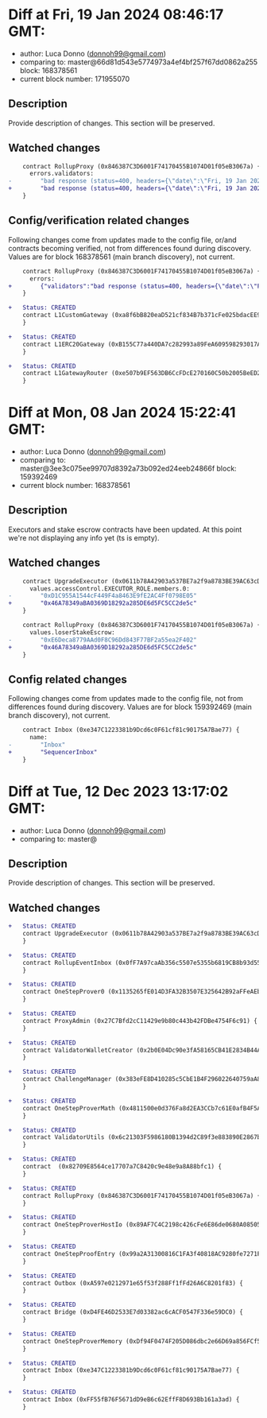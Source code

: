 # Diff at Fri, 19 Jan 2024 08:46:17 GMT:

- author: Luca Donno (<donnoh99@gmail.com>)
- comparing to: master@66d81d543e5774973a4ef4bf257f67dd0862a255 block: 168378561
- current block number: 171955070

## Description

Provide description of changes. This section will be preserved.

## Watched changes

```diff
    contract RollupProxy (0x846387C3D6001F74170455B1074D01f05eB3067a) {
      errors.validators:
-        "bad response (status=400, headers={\"date\":\"Fri, 19 Jan 2024 08:46:16 GMT\",\"content-type\":\"application/json\",\"content-length\":\"106\",\"connection\":\"close\",\"x-alchemy-trace-id\":\"fb48a423e35361c9b6e3e1fb860bbbdd\",\"cf-cache-status\":\"DYNAMIC\",\"set-cookie\":\"_cfuvid=A4M72OvjaAiNltwZ8U50UZXiDDRQqYyVd__oUIhqpZE-1705653976632-0-604800000; path=/; domain=.g.alchemy.com; HttpOnly; Secure; SameSite=None\",\"server\":\"cloudflare\",\"cf-ray\":\"847dce690d060de8-MXP\"}, body=\"{\\\"jsonrpc\\\":\\\"2.0\\\",\\\"id\\\":43,\\\"error\\\":{\\\"code\\\":-32600,\\\"message\\\":\\\"Unsupported method: trace_transaction on arb\\\"}}\", requestBody=\"{\\\"method\\\":\\\"trace_transaction\\\",\\\"params\\\":[\\\"0xc8d7afcb2f7f7dc0883a938db4352813e17b7629850cdc54d8cc2eba7e10b095\\\"],\\\"id\\\":43,\\\"jsonrpc\\\":\\\"2.0\\\"}\", requestMethod=\"POST\", url=\"https://arb-mainnet.g.alchemy.com/v2/vDE81dGkASEBA0Fiwu7bhA31ucQRe3ka\", code=SERVER_ERROR, version=web/5.7.1)"
+        "bad response (status=400, headers={\"date\":\"Fri, 19 Jan 2024 08:46:12 GMT\",\"content-type\":\"application/json\",\"content-length\":\"107\",\"connection\":\"close\",\"x-alchemy-trace-id\":\"0bc963f917a94c767d7536e8a7a278d6\",\"cf-cache-status\":\"DYNAMIC\",\"set-cookie\":\"_cfuvid=a8vAQtRpynNTWnLiF3acVaxa3aoNANrPLtEV3tMy6JU-1705653972184-0-604800000; path=/; domain=.g.alchemy.com; HttpOnly; Secure; SameSite=None\",\"server\":\"cloudflare\",\"cf-ray\":\"847dce4d7d814c63-MXP\"}, body=\"{\\\"jsonrpc\\\":\\\"2.0\\\",\\\"id\\\":132,\\\"error\\\":{\\\"code\\\":-32600,\\\"message\\\":\\\"Unsupported method: trace_transaction on arb\\\"}}\", requestBody=\"{\\\"method\\\":\\\"trace_transaction\\\",\\\"params\\\":[\\\"0xc8d7afcb2f7f7dc0883a938db4352813e17b7629850cdc54d8cc2eba7e10b095\\\"],\\\"id\\\":132,\\\"jsonrpc\\\":\\\"2.0\\\"}\", requestMethod=\"POST\", url=\"https://arb-mainnet.g.alchemy.com/v2/vDE81dGkASEBA0Fiwu7bhA31ucQRe3ka\", code=SERVER_ERROR, version=web/5.7.1)"
    }
```

## Config/verification related changes

Following changes come from updates made to the config file,
or/and contracts becoming verified, not from differences found during 
discovery. Values are for block 168378561 (main branch discovery), not current.

```diff
    contract RollupProxy (0x846387C3D6001F74170455B1074D01f05eB3067a) {
      errors:
+        {"validators":"bad response (status=400, headers={\"date\":\"Fri, 19 Jan 2024 08:46:16 GMT\",\"content-type\":\"application/json\",\"content-length\":\"106\",\"connection\":\"close\",\"x-alchemy-trace-id\":\"fb48a423e35361c9b6e3e1fb860bbbdd\",\"cf-cache-status\":\"DYNAMIC\",\"set-cookie\":\"_cfuvid=A4M72OvjaAiNltwZ8U50UZXiDDRQqYyVd__oUIhqpZE-1705653976632-0-604800000; path=/; domain=.g.alchemy.com; HttpOnly; Secure; SameSite=None\",\"server\":\"cloudflare\",\"cf-ray\":\"847dce690d060de8-MXP\"}, body=\"{\\\"jsonrpc\\\":\\\"2.0\\\",\\\"id\\\":43,\\\"error\\\":{\\\"code\\\":-32600,\\\"message\\\":\\\"Unsupported method: trace_transaction on arb\\\"}}\", requestBody=\"{\\\"method\\\":\\\"trace_transaction\\\",\\\"params\\\":[\\\"0xc8d7afcb2f7f7dc0883a938db4352813e17b7629850cdc54d8cc2eba7e10b095\\\"],\\\"id\\\":43,\\\"jsonrpc\\\":\\\"2.0\\\"}\", requestMethod=\"POST\", url=\"https://arb-mainnet.g.alchemy.com/v2/vDE81dGkASEBA0Fiwu7bhA31ucQRe3ka\", code=SERVER_ERROR, version=web/5.7.1)"}
    }
```

```diff
+   Status: CREATED
    contract L1CustomGateway (0xa8f6bB820eaD521cf834B7b371cFe025bdacEE99) {
    }
```

```diff
+   Status: CREATED
    contract L1ERC20Gateway (0xB155C77a440DA7c282993a89FeA609598293017A) {
    }
```

```diff
+   Status: CREATED
    contract L1GatewayRouter (0xe507b9EF563DB6CcFDcE270160C50b2005BeED20) {
    }
```

# Diff at Mon, 08 Jan 2024 15:22:41 GMT:

- author: Luca Donno (<donnoh99@gmail.com>)
- comparing to: master@3ee3c075ee99707d8392a73b092ed24eeb24866f block: 159392469
- current block number: 168378561

## Description

Executors and stake escrow contracts have been updated. At this point we're not displaying any info yet (ts is empty).

## Watched changes

```diff
    contract UpgradeExecutor (0x0611b78A42903a537BE7a2f9a8783BE39AC63cD9) {
      values.accessControl.EXECUTOR_ROLE.members.0:
-        "0xD1C955A1544cF449F4a8463E9fE2AC4Ff0798E05"
+        "0x46A78349aBA0369D18292a285DE6d5FC5CC2de5c"
    }
```

```diff
    contract RollupProxy (0x846387C3D6001F74170455B1074D01f05eB3067a) {
      values.loserStakeEscrow:
-        "0xE6Deca8779AAd0F8C96Dd843F77BF2a55ea2F402"
+        "0x46A78349aBA0369D18292a285DE6d5FC5CC2de5c"
    }
```

## Config related changes

Following changes come from updates made to the config file,
not from differences found during discovery. Values are
for block 159392469 (main branch discovery), not current.

```diff
    contract Inbox (0xe347C1223381b9Dcd6c0F61cf81c90175A7Bae77) {
      name:
-        "Inbox"
+        "SequencerInbox"
    }
```

# Diff at Tue, 12 Dec 2023 13:17:02 GMT:

- author: Luca Donno (<donnoh99@gmail.com>)
- comparing to: master@

## Description

Provide description of changes. This section will be preserved.

## Watched changes

```diff
+   Status: CREATED
    contract UpgradeExecutor (0x0611b78A42903a537BE7a2f9a8783BE39AC63cD9) {
    }
```

```diff
+   Status: CREATED
    contract RollupEventInbox (0x0fF7A97caAb356c5507e5355b6819CB8b93d5591) {
    }
```

```diff
+   Status: CREATED
    contract OneStepProver0 (0x1135265fE014D3FA32B3507E325642B92aFFeAEb) {
    }
```

```diff
+   Status: CREATED
    contract ProxyAdmin (0x27C7Bfd2cC11429e9b80c443b42FDBe4754F6c91) {
    }
```

```diff
+   Status: CREATED
    contract ValidatorWalletCreator (0x2b0E04Dc90e3fA58165CB41E2834B44A56E766aF) {
    }
```

```diff
+   Status: CREATED
    contract ChallengeManager (0x383eFE8D410285c5CbE1B4F296022640759aA834) {
    }
```

```diff
+   Status: CREATED
    contract OneStepProverMath (0x4811500e0d376Fa8d2EA3CCb7c61E0afB4F5A7f1) {
    }
```

```diff
+   Status: CREATED
    contract ValidatorUtils (0x6c21303F5986180B1394d2C89f3e883890E2867b) {
    }
```

```diff
+   Status: CREATED
    contract  (0x82709E8564ce17707a7C8420c9e48e9a8A88bfc1) {
    }
```

```diff
+   Status: CREATED
    contract RollupProxy (0x846387C3D6001F74170455B1074D01f05eB3067a) {
    }
```

```diff
+   Status: CREATED
    contract OneStepProverHostIo (0x89AF7C4C2198c426cFe6E86de0680A0850503e06) {
    }
```

```diff
+   Status: CREATED
    contract OneStepProofEntry (0x99a2A31300816C1FA3f40818AC9280fe7271F878) {
    }
```

```diff
+   Status: CREATED
    contract Outbox (0xA597e0212971e65f53f288Ff1fFd26A6C8201f83) {
    }
```

```diff
+   Status: CREATED
    contract Bridge (0xD4FE46D2533E7d03382ac6cACF0547F336e59DC0) {
    }
```

```diff
+   Status: CREATED
    contract OneStepProverMemory (0xDf94F0474F205D086dbc2e66D69a856FCf520622) {
    }
```

```diff
+   Status: CREATED
    contract Inbox (0xe347C1223381b9Dcd6c0F61cf81c90175A7Bae77) {
    }
```

```diff
+   Status: CREATED
    contract Inbox (0xFF55fB76F5671dD9eB6c62EffF8D693Bb161a3ad) {
    }
```
